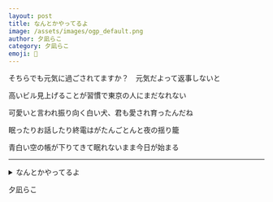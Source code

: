 ```yaml
---
layout: post
title: なんとかやってるよ
image: /assets/images/ogp_default.png
author: 夕凪らこ
category: 夕凪らこ
emoji: 🧊
---
```


<div class="tanka-area"><div class="tanka">
<p>そちらでも元気に過ごされてますか？　元気だよって返事しないと</p>

<p>高いビル見上げることが習慣で東京の人にまだなれない</p>

<p>可愛いと言われ振り向く白い犬、君も愛され育ったんだね</p>

<p>眠ったりお話したり終電はがたんごとんと夜の揺り籠</p>

<p>青白い空の帳が下りてきて眠れないまま今日が始まる</p>

</div></div>

---

<details><summary>なんとかやってるよ</summary>
そちらでも元気に過ごされてますか？　元気だよって返事しないと<br />
高いビル見上げることが習慣で東京の人にまだなれない<br />
可愛いと言われ振り向く白い犬、君も愛され育ったんだね<br />
眠ったりお話したり終電はがたんごとんと夜の揺り籠<br />
青白い空の帳が下りてきて眠れないまま今日が始まる<br />
<br />

</details>

夕凪らこ
